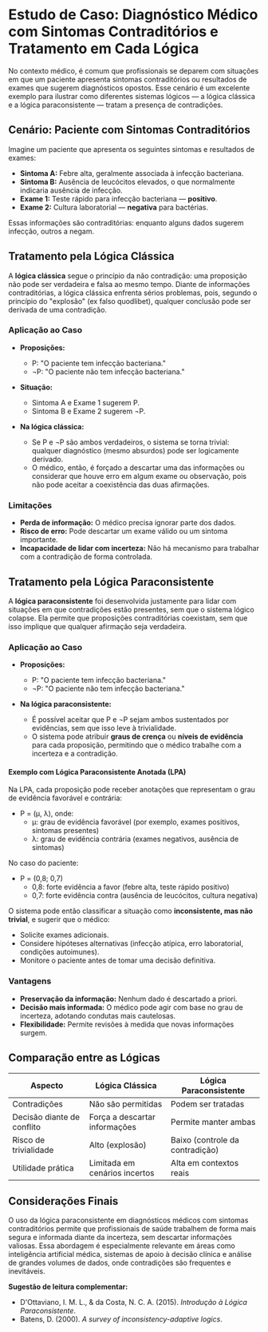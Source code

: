 
# Estudo de Caso: Diagnóstico Médico com Sintomas Contraditórios e Tratamento em Cada Lógica

No contexto médico, é comum que profissionais se deparem com situações em que um paciente apresenta sintomas contraditórios ou resultados de exames que sugerem diagnósticos opostos. Esse cenário é um excelente exemplo para ilustrar como diferentes sistemas lógicos — a lógica clássica e a lógica paraconsistente — tratam a presença de contradições.

## Cenário: Paciente com Sintomas Contraditórios

Imagine um paciente que apresenta os seguintes sintomas e resultados de exames:

- **Sintoma A:** Febre alta, geralmente associada à infecção bacteriana.
- **Sintoma B:** Ausência de leucócitos elevados, o que normalmente indicaria ausência de infecção.
- **Exame 1:** Teste rápido para infecção bacteriana — **positivo**.
- **Exame 2:** Cultura laboratorial — **negativa** para bactérias.

Essas informações são contraditórias: enquanto alguns dados sugerem infecção, outros a negam.



## Tratamento pela Lógica Clássica

A **lógica clássica** segue o princípio da não contradição: uma proposição não pode ser verdadeira e falsa ao mesmo tempo. Diante de informações contraditórias, a lógica clássica enfrenta sérios problemas, pois, segundo o princípio do "explosão" (ex falso quodlibet), qualquer conclusão pode ser derivada de uma contradição.

### Aplicação ao Caso

- **Proposições:**
  - P: "O paciente tem infecção bacteriana."
  - ¬P: "O paciente não tem infecção bacteriana."

- **Situação:**
  - Sintoma A e Exame 1 sugerem P.
  - Sintoma B e Exame 2 sugerem ¬P.

- **Na lógica clássica:**
  - Se P e ¬P são ambos verdadeiros, o sistema se torna trivial: qualquer diagnóstico (mesmo absurdos) pode ser logicamente derivado.
  - O médico, então, é forçado a descartar uma das informações ou considerar que houve erro em algum exame ou observação, pois não pode aceitar a coexistência das duas afirmações.

### Limitações

- **Perda de informação:** O médico precisa ignorar parte dos dados.
- **Risco de erro:** Pode descartar um exame válido ou um sintoma importante.
- **Incapacidade de lidar com incerteza:** Não há mecanismo para trabalhar com a contradição de forma controlada.



## Tratamento pela Lógica Paraconsistente

A **lógica paraconsistente** foi desenvolvida justamente para lidar com situações em que contradições estão presentes, sem que o sistema lógico colapse. Ela permite que proposições contraditórias coexistam, sem que isso implique que qualquer afirmação seja verdadeira.

### Aplicação ao Caso

- **Proposições:**
  - P: "O paciente tem infecção bacteriana."
  - ¬P: "O paciente não tem infecção bacteriana."

- **Na lógica paraconsistente:**
  - É possível aceitar que P e ¬P sejam ambos sustentados por evidências, sem que isso leve à trivialidade.
  - O sistema pode atribuir **graus de crença** ou **níveis de evidência** para cada proposição, permitindo que o médico trabalhe com a incerteza e a contradição.

#### Exemplo com Lógica Paraconsistente Anotada (LPA)

Na LPA, cada proposição pode receber anotações que representam o grau de evidência favorável e contrária:

- P = (μ, λ), onde:
  - μ: grau de evidência favorável (por exemplo, exames positivos, sintomas presentes)
  - λ: grau de evidência contrária (exames negativos, ausência de sintomas)

No caso do paciente:

- P = (0,8; 0,7)
  - 0,8: forte evidência a favor (febre alta, teste rápido positivo)
  - 0,7: forte evidência contra (ausência de leucócitos, cultura negativa)

O sistema pode então classificar a situação como **inconsistente, mas não trivial**, e sugerir que o médico:

- Solicite exames adicionais.
- Considere hipóteses alternativas (infecção atípica, erro laboratorial, condições autoimunes).
- Monitore o paciente antes de tomar uma decisão definitiva.

### Vantagens

- **Preservação da informação:** Nenhum dado é descartado a priori.
- **Decisão mais informada:** O médico pode agir com base no grau de incerteza, adotando condutas mais cautelosas.
- **Flexibilidade:** Permite revisões à medida que novas informações surgem.



## Comparação entre as Lógicas

| Aspecto                  | Lógica Clássica                  | Lógica Paraconsistente           |
|--|-|-|
| Contradições             | Não são permitidas                | Podem ser tratadas               |
| Decisão diante de conflito | Força a descartar informações    | Permite manter ambas             |
| Risco de trivialidade    | Alto (explosão)                   | Baixo (controle da contradição)  |
| Utilidade prática        | Limitada em cenários incertos     | Alta em contextos reais          |



## Considerações Finais

O uso da lógica paraconsistente em diagnósticos médicos com sintomas contraditórios permite que profissionais de saúde trabalhem de forma mais segura e informada diante da incerteza, sem descartar informações valiosas. Essa abordagem é especialmente relevante em áreas como inteligência artificial médica, sistemas de apoio à decisão clínica e análise de grandes volumes de dados, onde contradições são frequentes e inevitáveis.

**Sugestão de leitura complementar:**  
- D'Ottaviano, I. M. L., & da Costa, N. C. A. (2015). *Introdução à Lógica Paraconsistente*.
- Batens, D. (2000). *A survey of inconsistency-adaptive logics*.


